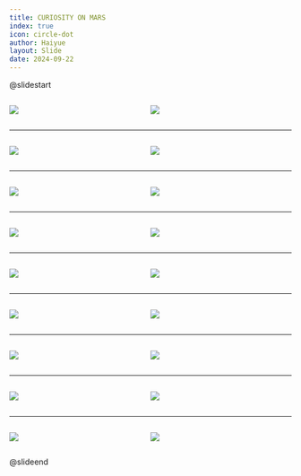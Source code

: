 ```yaml
---
title: CURIOSITY ON MARS
index: true
icon: circle-dot
author: Haiyue
layout: Slide
date: 2024-09-22
---
```

 
@slidestart

<div style="display:flex">
<div style="flex:1">

![](https://raw.githubusercontent.com/yclord/reading/refs/heads/master/english/Level-W/CURIOSITY%20ON%20MARS/001.webp)
</div>
<div style="flex:1">

![](https://raw.githubusercontent.com/yclord/reading/refs/heads/master/english/Level-W/CURIOSITY%20ON%20MARS/002.webp)
</div>
</div>

---

<div style="display:flex">
<div style="flex:1">

![](https://raw.githubusercontent.com/yclord/reading/refs/heads/master/english/Level-W/CURIOSITY%20ON%20MARS/003.webp)
</div>
<div style="flex:1">

![](https://raw.githubusercontent.com/yclord/reading/refs/heads/master/english/Level-W/CURIOSITY%20ON%20MARS/004.webp)
</div>
</div>

---

<div style="display:flex">
<div style="flex:1">

![](https://raw.githubusercontent.com/yclord/reading/refs/heads/master/english/Level-W/CURIOSITY%20ON%20MARS/005.webp)
</div>
<div style="flex:1">

![](https://raw.githubusercontent.com/yclord/reading/refs/heads/master/english/Level-W/CURIOSITY%20ON%20MARS/006.webp)
</div>
</div>

---

<div style="display:flex">
<div style="flex:1">

![](https://raw.githubusercontent.com/yclord/reading/refs/heads/master/english/Level-W/CURIOSITY%20ON%20MARS/007.webp)
</div>
<div style="flex:1">

![](https://raw.githubusercontent.com/yclord/reading/refs/heads/master/english/Level-W/CURIOSITY%20ON%20MARS/008.webp)
</div>
</div>

---

<div style="display:flex">
<div style="flex:1">

![](https://raw.githubusercontent.com/yclord/reading/refs/heads/master/english/Level-W/CURIOSITY%20ON%20MARS/009.webp)
</div>
<div style="flex:1">

![](https://raw.githubusercontent.com/yclord/reading/refs/heads/master/english/Level-W/CURIOSITY%20ON%20MARS/010.webp)
</div>
</div>

---

<div style="display:flex">
<div style="flex:1">

![](https://raw.githubusercontent.com/yclord/reading/refs/heads/master/english/Level-W/CURIOSITY%20ON%20MARS/011.webp)
</div>
<div style="flex:1">

![](https://raw.githubusercontent.com/yclord/reading/refs/heads/master/english/Level-W/CURIOSITY%20ON%20MARS/012.webp)
</div>
</div>

---

<div style="display:flex">
<div style="flex:1">

![](https://raw.githubusercontent.com/yclord/reading/refs/heads/master/english/Level-W/CURIOSITY%20ON%20MARS/013.webp)
</div>
<div style="flex:1">

![](https://raw.githubusercontent.com/yclord/reading/refs/heads/master/english/Level-W/CURIOSITY%20ON%20MARS/014.webp)
</div>
</div>

---

<div style="display:flex">
<div style="flex:1">

![](https://raw.githubusercontent.com/yclord/reading/refs/heads/master/english/Level-W/CURIOSITY%20ON%20MARS/015.webp)
</div>
<div style="flex:1">

![](https://raw.githubusercontent.com/yclord/reading/refs/heads/master/english/Level-W/CURIOSITY%20ON%20MARS/016.webp)
</div>
</div>

---

<div style="display:flex">
<div style="flex:1">

![](https://raw.githubusercontent.com/yclord/reading/refs/heads/master/english/Level-W/CURIOSITY%20ON%20MARS/017.webp)
</div>
<div style="flex:1">

![](https://raw.githubusercontent.com/yclord/reading/refs/heads/master/english/Level-W/CURIOSITY%20ON%20MARS/018.webp)
</div>
</div>

@slideend